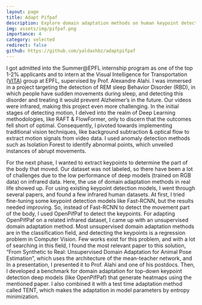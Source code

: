 ```yaml
---
layout: page
title: Adapt Pifpaf
description: Explore domain adaptation methods on human keypoint detection on various infrared datasets.
img: assets/img/pifpaf.png
importance: 4
category: selected
redirect: false
github: https://github.com/yaldashbz/adaptpifpaf
---
```


I got admitted into the Summer@EPFL internship program as one of the top 1-2\% applicants and to intern at the Visual Intelligence for Transportation (<a href="https://www.epfl.ch/labs/vita/">VITA</a>) group at EPFL, supervised by Prof. Alexandre Alahi. I was immersed in a project targeting the detection of REM sleep Behavior Disorder (RBD),  in which people have sudden movements during sleep, and detecting this disorder and treating it would prevent Alzheimer’s in the future. Our videos were infrared, making this project even more challenging. In the initial stages of detecting motion, I delved into the realm of Deep Learning methodologies, like RAFT \& FlowFormer, only to discern that the outcomes fell short of optimal. Consequently, I pivoted towards implementing traditional vision techniques, like background subtraction \& optical flow to extract motion signals from video data. I used anomaly detection methods such as Isolation Forest to identify abnormal points, which unveiled instances of abrupt movements.

For the next phase, I wanted to extract keypoints to determine the part of the body that moved. Our dataset was not labeled, so there have been a lot of challenges due to the low performance of deep models (trained on RGB data) on infrared data. Here, the use of domain adaptation methods in real life showed up. For using existing keypoint detection models, I went through several papers, and found a few infrared human datasets. At first, I tried fine-tuning some keypoint detection models like Fast-RCNN, but the results needed improving. So, instead of Fast-RCNN to detect the movement part of the body, I used OpenPifPaf to detect the keypoints. For adapting OpenPifPaf on a related infrared dataset, I came up with an unsupervised domain adaptation method. Most unsupervised domain adaptation methods are in the classification field, and detecting the keypoints is a regression problem in Computer Vision. Few works exist for this problem, and with a lot of searching in this field, I found the most relevant paper to this solution, “From Synthetic to Real: Unsupervised Domain Adaptation for Animal Pose Estimation”, which uses the architecture of the mean-teacher network, and In a presentation, I presented it to Prof. Alahi and one of his postdocs. Then, I developed a  benchmark for domain adaptation for top-down keypoint detection deep models (like OpenPifPaf) that generate heatmaps using the mentioned paper. I also combined it with a test time adaptation method called TENT, which makes the adaptation in model parameters by entropy minimization. 
